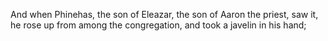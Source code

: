 And when Phinehas, the son of Eleazar, the son of Aaron the priest, saw it, he rose up from among the congregation, and took a javelin in his hand;

